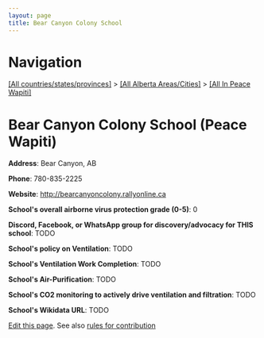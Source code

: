 ```yaml
---
layout: page
title: Bear Canyon Colony School
---
```

# Navigation

[[All countries/states/provinces]](../../..) > [[All Alberta Areas/Cities]](../..) > [[All In Peace Wapiti]](..)

# Bear Canyon Colony School (Peace Wapiti)

**Address**: Bear Canyon, AB

**Phone**: 780-835-2225

**Website**: <http://bearcanyoncolony.rallyonline.ca>

**School's overall airborne virus protection grade (0-5)**: 0

**Discord, Facebook, or WhatsApp group for discovery/advocacy for THIS school**: TODO

**School's policy on Ventilation**: TODO

**School's Ventilation Work Completion**: TODO

**School's Air-Purification**: TODO

**School's CO2 monitoring to actively drive ventilation and filtration**: TODO

**School's Wikidata URL**: TODO


[Edit this page](https://github.com/ventilate-schools/AB/edit/main/./Peace_Wapiti/Bear_Canyon_Colony_School.md). See also [rules for contribution](../../../contribution-rules/)